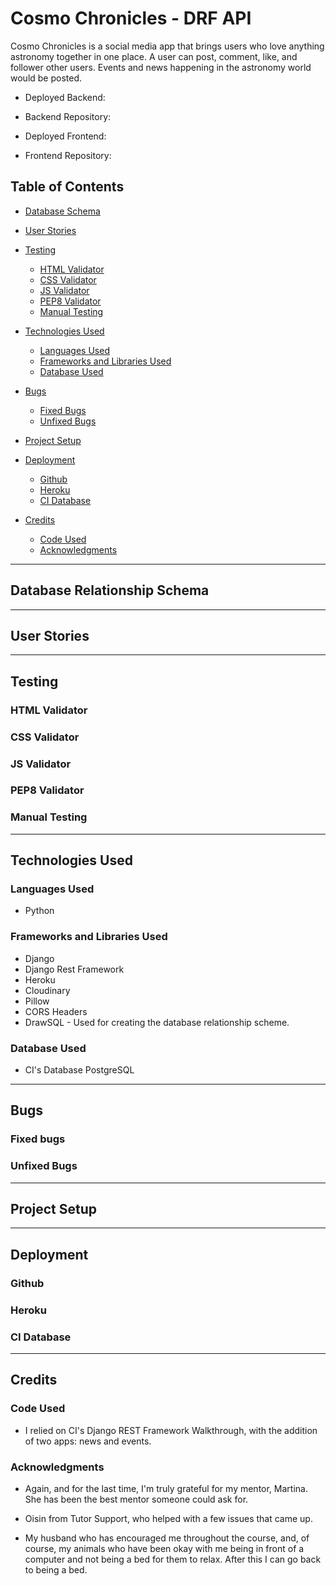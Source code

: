 # Cosmo Chronicles - DRF API

Cosmo Chronicles is a social media app that brings users who love anything astronomy together in one place. A user can post, comment, like, and follower other users. Events and news happening in the astronomy world would be posted.

* Deployed Backend:

* Backend Repository:

* Deployed Frontend:

* Frontend Repository:

## Table of Contents

- [Database Schema](#database-schema)

- [User Stories](#user-stories)

- [Testing](#testing)
    - [HTML Validator](#html-validator)
    - [CSS Validator](#css-validator)
    - [JS Validator](#js-validator)
    - [PEP8 Validator](#pep8-validator)
    - [Manual Testing](#manual-testing)

- [Technologies Used](#technologies-used)
    - [Languages Used](#languages-used)
    - [Frameworks and Libraries Used](#frameworks-and-libraries-used)
    - [Database Used](#database-used)

- [Bugs](#bugs)
    - [Fixed Bugs](#fixed-bugs)
    - [Unfixed Bugs](#unfixed-bugs)

- [Project Setup](#project-setup)

- [Deployment](#deployment)
    - [Github](#github)
    - [Heroku](#heroku)
    - [CI Database](#ci-database)

- [Credits](#credits)
    - [Code Used](#code-used)
    - [Acknowledgments](#acknowledgments)

---

## Database Relationship Schema

---

## User Stories

---

## Testing

### HTML Validator

### CSS Validator

### JS Validator

### PEP8 Validator

### Manual Testing

---

## Technologies Used

### Languages Used

- Python

### Frameworks and Libraries Used

- Django
- Django Rest Framework
- Heroku
- Cloudinary
- Pillow
- CORS Headers
- DrawSQL - Used for creating the database relationship scheme.

### Database Used

- CI's Database PostgreSQL

---

## Bugs

### Fixed bugs

### Unfixed Bugs

---

## Project Setup

---

## Deployment

### Github

### Heroku

### CI Database

---

## Credits

### Code Used

- I relied on CI's Django REST Framework Walkthrough, with the addition of two apps: news and events.

### Acknowledgments

- Again, and for the last time, I'm truly grateful for my mentor, Martina. She has been the best mentor someone could ask for. 

- Oisin from Tutor Support, who helped with a few issues that came up. 

- My husband who has encouraged me throughout the course, and, of course, my animals who have been okay with me being in front of a computer and not being a bed for them to relax. After this I can go back to being a bed. 


